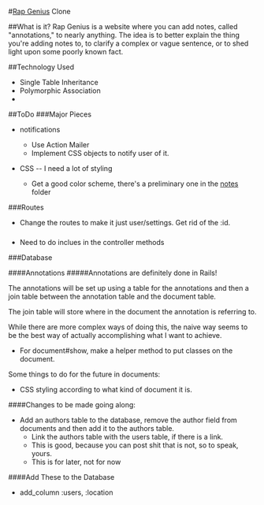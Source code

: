 #[Rap Genius][rg] Clone

[rg]: http://www.rapgenius.com

##What is it?
Rap Genius is a website where you can add notes, called "annotations," to nearly anything. The idea is to better explain the thing you're adding notes to, to clarify a complex or vague sentence, or to shed light upon some poorly known fact.

##Technology Used
* Single Table Inheritance
* Polymorphic Association
* 




##ToDo
###Major Pieces

* notifications
	* Use Action Mailer
	* Implement CSS objects to notify user of it.

* CSS -- I need a lot of styling
	* Get a good color scheme, there's a preliminary one in the [notes][notes] folder


[notes]: /notes/color_palette.html

###Routes

* Change the routes to make it just user/settings. Get rid of the :id.


###
* Need to do inclues in the controller methods


###Database

####Annotations
#####Annotations are definitely done in Rails!

The annotations will be set up using a table for the annotations and then a join table between the annotation table and the document table.

The join table will store where in the document the annotation is referring to.

While there are more complex ways of doing this, the naive way seems to be the best way of actually accomplishing what I want to achieve.

* For document#show, make a helper method to put classes on the document.

Some things to do for the future in documents:

* CSS styling according to what kind of document it is.



####Changes to be made going along:
* Add an authors table to the database, remove the author field from documents and then add it to the authors table.
	* Link the authors table with the users table, if there is a link.
	* This is good, because you can post shit that is not, so to speak, yours.
	* This is for later, not for now

####Add These to the Database
* add_column :users, :location